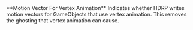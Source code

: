 <tr>
<td>**Motion Vector For Vertex Animation**</td>
<td>Indicates whether HDRP writes motion vectors for GameObjects that use vertex animation. This removes the ghosting that vertex animation can cause.</td>
</tr>

